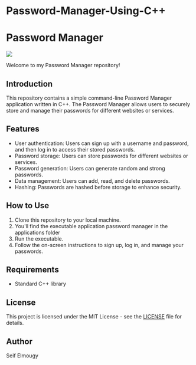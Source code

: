 # Password-Manager-Using-C++
<html>
  
<body>
    <h1>Password Manager</h1>
<img src="https://media.giphy.com/media/v1.Y2lkPTc5MGI3NjExYWJ0bDE2Z2dhbHd1MGhsZmdhcGltdjd6dWc1Y2d5NG90amR3bzUybCZlcD12MV9pbnRlcm5hbF9naWZfYnlfaWQmY3Q9Zw/z8xrM1WwxJpG0fWxEg/giphy.gif" >
    <p>Welcome to my Password Manager repository!</p>
    <h2>Introduction</h2>
    <p>This repository contains a simple command-line Password Manager application written in C++. The Password Manager allows users to securely store and manage their passwords for different websites or services.</p>
    <h2>Features</h2>
    <ul>
        <li>User authentication: Users can sign up with a username and password, and then log in to access their stored passwords.</li>
        <li>Password storage: Users can store passwords for different websites or services.</li>
        <li>Password generation: Users can generate random and strong passwords.</li>
        <li>Data management: Users can add, read, and delete passwords.</li>
        <li>Hashing: Passwords are hashed before storage to enhance security.</li>
    </ul>
    <h2>How to Use</h2>
    <ol>
        <li>Clone this repository to your local machine.</li>
        <li>You'll find the executable application password manager in the applications folder</li>
        <li>Run the executable.</li>
        <li>Follow the on-screen instructions to sign up, log in, and manage your passwords.</li>
    </ol>
    <h2>Requirements</h2>
    <ul>
        <li>Standard C++ library</li>
    </ul>
    <h2>License</h2>
    <p>This project is licensed under the MIT License - see the <a href="LICENSE">LICENSE</a> file for details.</p>
    <h2>Author</h2>
    <p>Seif Elmougy</p>
</body>
</html>




